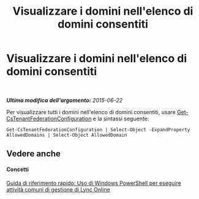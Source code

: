 ﻿---
title: Visualizzare i domini nell'elenco di domini consentiti
TOCTitle: Visualizzare i domini nell'elenco di domini consentiti
ms:assetid: 13bceaba-5c4f-431f-864f-9e374cafa986
ms:mtpsurl: https://technet.microsoft.com/it-it/library/Dn362772(v=OCS.15)
ms:contentKeyID: 56269884
ms.date: 08/24/2015
mtps_version: v=OCS.15
ms.translationtype: HT
---

# Visualizzare i domini nell'elenco di domini consentiti

 

_**Ultima modifica dell'argomento:** 2015-06-22_

Per visualizzare tutti i domini nell'elenco di domini consentiti, usare [Get-CsTenantFederationConfiguration](get-cstenantfederationconfiguration.md) e la sintassi seguente:

    Get-CsTenantFederationConfiguration | Select-Object -ExpandProperty AllowedDomains | Select-Object AllowedDomain

## Vedere anche

#### Concetti

[Guida di riferimento rapido: Uso di Windows PowerShell per eseguire attività comuni di gestione di Lync Online](quick-reference-using-windows-powershell-to-do-common-skype-for-business-online-management-tasks.md)

